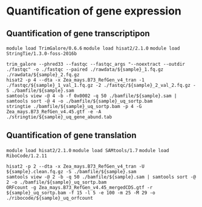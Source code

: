 Quantification of gene expression
===

Quantification of gene transcriptipon
---

`module load TrimGalore/0.6.6`
`module load hisat2/2.1.0`
`module load StringTie/1.3.0-foss-2016b`

`trim_galore --phred33 --fastqc --fastqc_args "--noextract --outdir ./fastqc" -o ./fastqc --paired ./rawdata/${sample}_1.fq.gz ./rawdata/${sample}_2.fq.gz`  
`hisat2 -p 4 --dta -x Zea_mays.B73_RefGen_v4_tran -1 ./fastqc/${sample}_1_val_1.fq.gz -2 ./fastqc/${sample}_2_val_2.fq.gz -S ./bamfile/${sample}.sam`  
`samtools view -@ 4 -b -f 0x0002 -q 50 ./bamfile/${sample}.sam | samtools sort -@ 4 -o ./bamfile/${sample}_uq_sortp.bam`  
`stringtie ./bamfile/${sample}_uq_sortp.bam -p 4 -G Zea_mays.B73_RefGen_v4.45.gtf -e -A ./stringtie/${sample}_uq_gene_abund.tab`  

Quantification of gene translation
---

`module load hisat2/2.1.0`
`module load SAMtools/1.7`
`module load RiboCode/1.2.11`
 
`hisat2 -p 2 --dta -x Zea_mays.B73_RefGen_v4_tran -U ${sample}.clean.fq.gz -S ./bamfile/${sample}.sam`  
`samtools view -@ 2 -b -q 50 ./bamfile/${sample}.sam | samtools sort -@ 2 -o ./bamfile/${sample}_uq_sortp.bam`  
`ORFcount -g Zea_mays.B73_RefGen_v4.45_mergedCDS.gtf -r ${sample}_uq_sortp.bam -f 15 -l 5 -e 100 -m 25 -M 29 -o ./ribocode/${sample}_uq_orfcount`  
